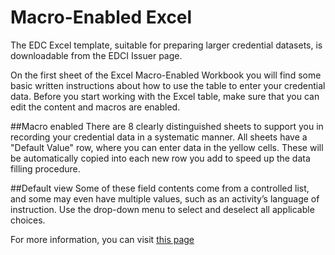 # Macro-Enabled Excel
The EDC Excel template, suitable for preparing larger credential datasets, is downloadable from the EDCI Issuer page.

On the first sheet of the Excel Macro-Enabled Workbook you will find some basic written instructions about how to use the table to enter your credential data. Before you start working with the Excel table, make sure that you can edit the content and macros are enabled.

##Macro enabled
There are 8 clearly distinguished sheets to support you in recording your credential data in a systematic manner. All sheets have a "Default Value" row, where you can enter data in the yellow cells. These will be automatically copied into each new row you add to speed up the data filling procedure.

##Default view
Some of these field contents come from a controlled list, and some may even have multiple values, such as an activity’s language of instruction. Use the drop-down menu to select and deselect all applicable choices. 

For more information, you can visit [this page](https://europa.eu/europass/en/preparing-credentials-europass-digital-credentials#3269)